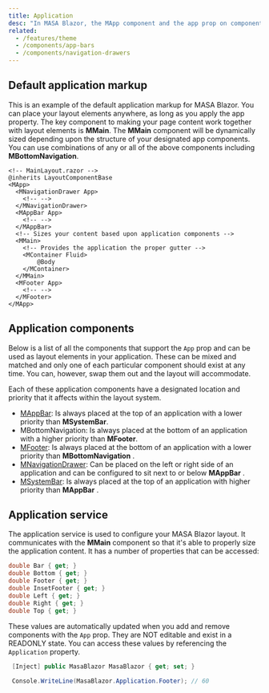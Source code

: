 ```yaml
---
title: Application
desc: "In MASA Blazor, the MApp component and the app prop on components like **MNavigationDrawer**, **MAppBar**, **MFooter** and more, help bootstrap your application with the proper sizing around <MMain> component. This allows you to create truly unique interfaces without the hassle of managing your layout sizing. The **MApp** component is REQUIRED for all applications. This is the mount point for many of MASA Blazor's components and functionality and ensures that it propagates the default application variant (dark/light) to children components and also ensures proper cross-browser support for certain click events in browsers like Safari. **MApp** should only be rendered within your application ONCE."
related:
  - /features/theme
  - /components/app-bars
  - /components/navigation-drawers
---
```


<app-alerts type="error" content="In order for your application to work properly, you must wrap it in a **MApp** component. This component is required for ensuring 
proper cross-browser compatibility. MASA Blazor doesn't support multiple isolated MASA Blazor instances on a page. **MApp** can exist 
anywhere inside the body of your app, however, there should only be one and it must be the parent of ALL MASA Blazor components.">
</app-alerts>

<app-alerts type="info" content="If you are using multiple layouts in your application you will need to ensure each root layout file that will contain MASA Blazor 
components has a MApp at the root of its template."></app-alerts>

## Default application markup

This is an example of the default application markup for MASA Blazor. You can place your layout elements anywhere, 
as long as you apply the app property. The key component to making your page content work together with layout elements 
is **MMain**. The **MMain** component will be dynamically sized depending upon the structure of your designated app components. 
You can use combinations of any or all of the above components including **MBottomNavigation**.

```cshtml
<!-- MainLayout.razor -->
@inherits LayoutComponentBase
<MApp>
  <MNavigationDrawer App>
    <!-- -->
  </MNavigationDrawer>
  <MAppBar App>
    <!-- -->
  </MAppBar>
  <!-- Sizes your content based upon application components -->
  <MMain>
    <!-- Provides the application the proper gutter -->
    <MContainer Fluid>
        @Body
    </MContainer>
  </MMain>
  <MFooter App>
    <!-- -->
  </MFooter>
</MApp>
```

<app-alerts type="info" content="Applying the `App` prop automatically applies `position:fixed` to the layout element. If your application calls for an absolute element, 
you can overwrite this functionality by using the `Absolute` prop."></app-alerts>

## Application components

Below is a list of all the components that support the `App` prop and can be used as layout elements in your application. 
These can be mixed and matched and only one of each particular component should exist at any time. You can, however, 
swap them out and the layout will accommodate. 

Each of these application components have a designated location and priority that it affects within the layout system.

- [MAppBar](/components/app-bars): Is always placed at the top of an application with a lower priority than **MSystemBar**.
- MBottomNavigation: Is always placed at the bottom of an application with a higher priority than **MFooter**.
- [MFooter](/components/footers): Is always placed at the bottom of an application with a lower priority than **MBottomNavigation** .
- [MNavigationDrawer](/components/navigation-drawers): Can be placed on the left or right side of an application and can be configured to sit next to or below **MAppBar** .
- [MSystemBar](/components/system-bars): Is always placed at the top of an application with higher priority than  **MAppBar** .

## Application service

The application service is used to configure your MASA Blazor layout. It communicates with the **MMain** component so that it's able to properly size the application content. 
It has a number of properties that can be accessed:

```csharp
double Bar { get; }
double Bottom { get; }
double Footer { get; }
double InsetFooter { get; }
double Left { get; }
double Right { get; }
double Top { get; }
```

These values are automatically updated when you add and remove components with the `App` prop. They are NOT editable and exist in a READONLY state. 
You can access these values by referencing the `Application` property.

```csharp
 [Inject] public MasaBlazor MasaBlazor { get; set; }
 
 Console.WriteLine(MasaBlazor.Application.Footer); // 60
```

<app-alerts type="error" content="In order for your application to work properly, you must wrap it in a **MApp** component. "></app-alerts>


